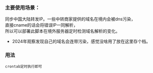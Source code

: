### 主要使用场景：
同步中国大陆转发IP。一些中转商家提供的域名在境内会被dns污染，  
直接cname的话会将错误IP一同解析，  
所以可以部署此脚本在境外服务器定时检测域名解析的变化。
- 2024年观察发现自己的域名会连带污染，感觉没啥用了放在这里存个档。

### 用法
`crontab定时执行即可`
